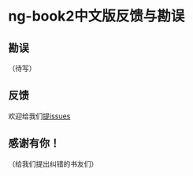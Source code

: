 # ng-book2中文版反馈与勘误

## 勘误
（待写）

## 反馈

欢迎给我们[提issues](https://github.com/ng-book2/book/issues/new)

## 感谢有你！
（给我们提出纠错的书友们）

